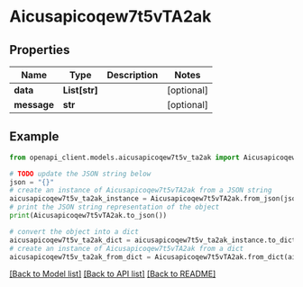 # Aicusapicoqew7t5vTA2ak


## Properties

Name | Type | Description | Notes
------------ | ------------- | ------------- | -------------
**data** | **List[str]** |  | [optional] 
**message** | **str** |  | [optional] 

## Example

```python
from openapi_client.models.aicusapicoqew7t5v_ta2ak import Aicusapicoqew7t5vTA2ak

# TODO update the JSON string below
json = "{}"
# create an instance of Aicusapicoqew7t5vTA2ak from a JSON string
aicusapicoqew7t5v_ta2ak_instance = Aicusapicoqew7t5vTA2ak.from_json(json)
# print the JSON string representation of the object
print(Aicusapicoqew7t5vTA2ak.to_json())

# convert the object into a dict
aicusapicoqew7t5v_ta2ak_dict = aicusapicoqew7t5v_ta2ak_instance.to_dict()
# create an instance of Aicusapicoqew7t5vTA2ak from a dict
aicusapicoqew7t5v_ta2ak_from_dict = Aicusapicoqew7t5vTA2ak.from_dict(aicusapicoqew7t5v_ta2ak_dict)
```
[[Back to Model list]](../README.md#documentation-for-models) [[Back to API list]](../README.md#documentation-for-api-endpoints) [[Back to README]](../README.md)


